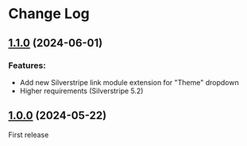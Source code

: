 # Change Log


## [1.1.0](https://github.com/minimalic/silverstripe-essential/releases/tag/1.1.0) (2024-06-01)

### Features:
* Add new Silverstripe link module extension for "Theme" dropdown
* Higher requirements (Silverstripe 5.2)


## [1.0.0](https://github.com/minimalic/silverstripe-essential/releases/tag/1.0.0) (2024-05-22)

First release
